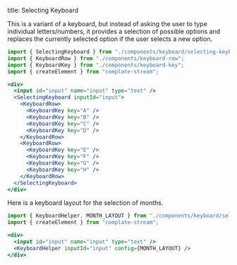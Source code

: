 title: Selecting Keyboard

This is a variant of a keyboard, but instead of asking the user
to type individual letters/numbers, it provides a selection of
possible options and replaces the currently selected option
if the user selects a new option.

```jsx
import { SelectingKeyboard } from "./components/keyboard/selecting-keyboard";
import { KeyboardRow } from "./components/keyboard-row";
import { KeyboardKey } from "./components/keyboard-key";
import { createElement } from "complate-stream";

<div>
  <input id="input" name="input" type="text" />
  <SelectingKeyboard inputId="input">
    <KeyboardRow>
      <KeyboardKey key="A" />
      <KeyboardKey key="B" />
      <KeyboardKey key="C" />
      <KeyboardKey key="D" />
    </KeyboardRow>
    <KeyboardRow>
      <KeyboardKey key="E" />
      <KeyboardKey key="F" />
      <KeyboardKey key="G" />
      <KeyboardKey key="H" />
    </KeyboardRow>
  </SelectingKeyboard>
</div>
```

Here is a keyboard layout for the selection of months.

```jsx
import { KeyboardHelper, MONTH_LAYOUT } from "./components/keyboard/selecting-keyboard";
import { createElement } from "complate-stream";

<div>
  <input id="input" name="input" type="text" />
  <KeyboardHelper inputId="input" config={MONTH_LAYOUT} />
</div>
```
